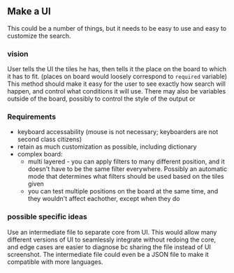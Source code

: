 
## Make a UI
This could be a number of things, but it needs to be easy to use and easy to customize the search.

### vision
User tells the UI the tiles he has, then tells it the place on the board to which it has to fit. (places on board would loosely correspond to `required` variable) This method should make it easy for the user to see exactly how search will happen, and control what conditions it will use. There may also be variables outside of the board, possibly to control the style of the output or

### Requirements
* keyboard accessability (mouse is not necessary; keyboarders are not second class citizens)
* retain as much customization as possible, including dictionary
* complex board:
    - multi layered - you can apply filters to many different position, and it doesn't have to be the same filter everywhere. Possibly an automatic mode that determines what filters should be used based on the tiles given 
    - you can test multiple positions on the board at the same time, and they wouldn't affect eachother, except when they do


### possible specific ideas
Use an intermediate file to separate core from UI. This would allow many different versions of UI to seamlessly integrate without redoing the core, and edge cases are easier to diagnose bc sharing the file instead of UI screenshot. The intermediate file could even be a JSON file to make it compatible with more languages.
